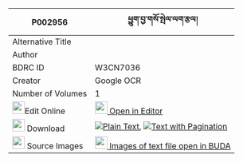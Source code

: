|P002956|ཕྱུག་བྱ་གསོ་སྤེལ་ལག་རྩལ། 
| --- | --- 
|Alternative Title |
|Author | 
|BDRC ID | W3CN7036
|Creator | Google OCR
|Number of Volumes| 1
|<img width="25" src="https://img.icons8.com/color/25/000000/edit-property.png">Edit Online| [<img width="25" src="https://avatars.githubusercontent.com/u/45091458?s=200&v=4"> Open in Editor](http://editor.openpecha.org/P002956)
|<img width="25" src="https://img.icons8.com/fluent/48/000000/download-2.png"/>  Download | [![](https://img.icons8.com/color/20/000000/txt.png)Plain Text](https://github.com/Openpecha/P002956/releases/download/v1/chuk_ja_so_pel_laktsal_plain_P002956.zip), [![](https://img.icons8.com/color/20/000000/txt.png)Text with Pagination](https://github.com/Openpecha/P002956/releases/download/v1/chuk_ja_so_pel_laktsal_pages_P002956.zip)
|<img width="25" src="https://img.icons8.com/plasticine/100/000000/pictures-folder.png"/>  Source Images | [<img width="25" src="https://library.bdrc.io/icons/BUDA-small.svg"> Images of text file open in BUDA](https://library.bdrc.io/show/bdr:W3CN7036)